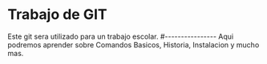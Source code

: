 # Trabajo de GIT
Este git sera utilizado para un trabajo escolar.
#----------------
Aqui podremos aprender sobre Comandos Basicos, Historia, Instalacion y mucho mas.
